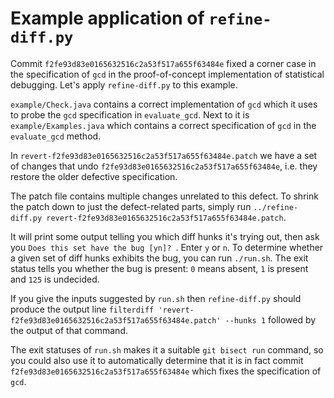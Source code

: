 # Example application of `refine-diff.py`

Commit `f2fe93d83e0165632516c2a53f517a655f63484e` fixed a corner case
in the specification of `gcd` in the proof-of-concept implementation
of statistical debugging.  Let's apply `refine-diff.py` to this
example.

`example/Check.java` contains a correct implementation of `gcd` which
it uses to probe the `gcd` specification in `evaluate_gcd`.  Next to
it is `example/Examples.java` which contains a correct specification
of `gcd` in the `evaluate_gcd` method.

In `revert-f2fe93d83e0165632516c2a53f517a655f63484e.patch` we have a
set of changes that undo `f2fe93d83e0165632516c2a53f517a655f63484e`,
i.e. they restore the older defective specification.

The patch file contains multiple changes unrelated to this defect.  To
shrink the patch down to just the defect-related parts, simply run
`../refine-diff.py revert-f2fe93d83e0165632516c2a53f517a655f63484e.patch`.

It will print some output telling you which diff hunks it's trying
out, then ask you `Does this set have the bug [yn]? `.  Enter `y` or
`n`.  To determine whether a given set of diff hunks exhibits the bug,
you can run `./run.sh`.  The exit status tells you whether the bug is
present: `0` means absent, `1` is present and `125` is undecided.

If you give the inputs suggested by `run.sh` then `refine-diff.py`
should produce the output line
`filterdiff 'revert-f2fe93d83e0165632516c2a53f517a655f63484e.patch' --hunks 1`
followed by the output of that command.

The exit statuses of `run.sh` makes it a suitable `git bisect run`
command, so you could also use it to automatically determine that it
is in fact commit `f2fe93d83e0165632516c2a53f517a655f63484e` which
fixes the specification of `gcd`.
